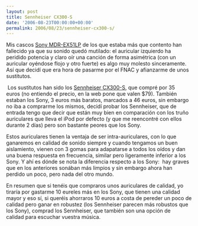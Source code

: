 ```yaml
---
layout: post
title: Sennheiser CX300-S
date: '2006-08-23T00:00:00+00:00'
permalink: 2006/08/23/sennheiser-cx300-s/
---
```

<p>Mis cascos <a href="http://resistancefutile.blogspot.com/2006/02/mdr-ex51lp.html" rel="nofollow">Sony MDR-EX51LP</a> de los que estaba más que contento han fallecido ya que su sonido quedó mutilado: el auricular izquierdo ha peridido potencia y claro oír una canción de forma asimétrica&nbsp;(con un auricular oyéndose flojo y otro fuerte)&nbsp;es algo muy molesto sinceramente. Así que decidí que era hora de pasarme por el FNAC y afianzarme de unos sustitutos.</p> <a href="http://www.sennheiserusa.com/newsite/productdetail.asp?transid=500831"><img style="float:right; margin:0 0 10px 10px;cursor:pointer; cursor:hand;" src="http://photos1.blogger.com/blogger/6639/1972/1600/CX300-S_normal.jpg" border="0" alt="" /></a><p>&nbsp;Los sustitutos han sido los <a href="http://www.sennheiserusa.com/newsite/productdetail.asp?transid=500831">Sennheiser CX300-S</a>, que compré por 35 euros (no entiendo el precio, en la web pone que valen $79). También estaban los Sony, 3 euros más baratos, marcados a 46 euros, sin embargo no iba a comprarme los mismos, decidí probar los Sennheiser, que de entrada tengo que decir que están muy bien en comparación con los truño auriculares que lleva el iPod por defecto (y que me reencontré con ellos durante 2 días) pero son bastante peores que los Sony.</p> <p>Estos auriculares tienen la ventaja de ser intra-auriculares, con lo que ganaremos en calidad de sonido siempre y cuando tengamos un buen aislamiento, vienen con 3 gomas para adapatarse a todos los oídos y dan una buena respuesta en frecuencia, similar pero ligeramente inferior a los Sony. Y ahí es dónde se nota la diferencia respecto a los Sony: &nbsp;hay graves que en los anteriores sonában más limpios y sin embargo ahora han perdido un poco, pero nada del otro mundo.</p> <p>En resumen que si tenéis que compraros unos auriculares de calidad, yo tiraría por gastarme 10 eureles más en los Sony, que tienen una calidad mayor y eso sí, si queréis ahorraros 10 euros a costa de pereder un poco de calidad pero ganar en robustez (los Sennheiser parecen más robustos que los Sony), comprad los Sennheiser, que también son una opción de calidad&nbsp;para escuchar vuestra música.</p>
